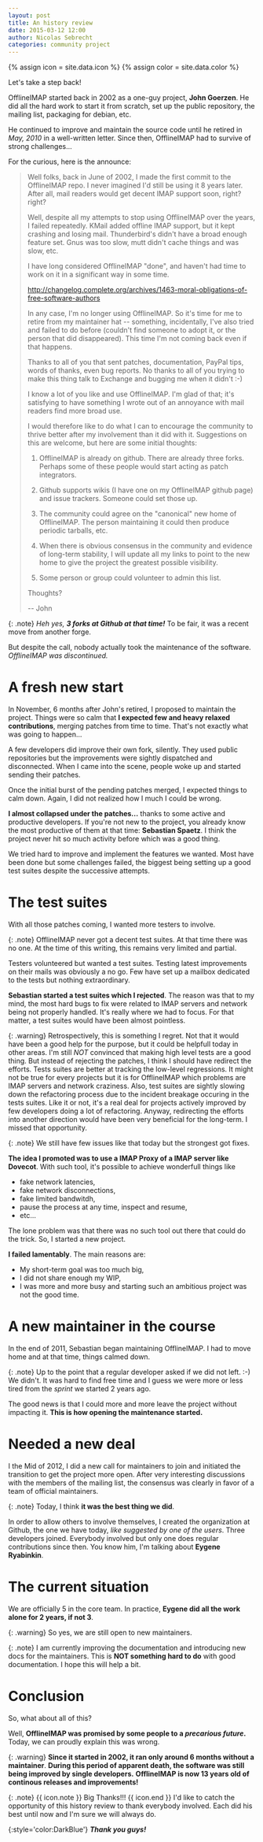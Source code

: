 ```yaml
---
layout: post
title: An history review
date: 2015-03-12 12:00
author: Nicolas Sebrecht
categories: community project
---
```

{% assign icon = site.data.icon %}
{% assign color = site.data.color %}


Let's take a step back!

OfflineIMAP started back in 2002 as a one-guy project, **John Goerzen**. He did all the hard work to start it from scratch, set up the public repository, the mailing list, packaging for debian, etc.

He continued to improve and maintain the source code until he retired in *May, 2010* in a well-written letter. Since then, OfflineIMAP had to survive of strong challenges...

<!--more-->

For the curious, here is the announce:

> Well folks, back in June of 2002, I made the first commit to the OfflineIMAP
> repo.  I never imagined I'd still be using it 8 years later.  After all, mail
> readers would get decent IMAP support soon, right?  right?
> 
> Well, despite all my attempts to stop using OfflineIMAP over the years, I
> failed repeatedly.  KMail added offline IMAP support, but it kept crashing and
> losing mail.  Thunderbird's didn't have a broad enough feature set.  Gnus was
> too slow, mutt didn't cache things and was slow, etc.
> 
> I have long considered OfflineIMAP "done", and haven't had time to work on it
> in a significant way in some time.
> 
> http://changelog.complete.org/archives/1463-moral-obligations-of-free-software-authors
> 
> In any case, I'm no longer using OfflineIMAP.  So it's time for me to retire
> from my maintainer hat -- something, incidentally, I've also tried and failed
> to do before (couldn't find someone to adopt it, or the person that did
> disappeared).  This time I'm not coming back even if that happens.
> 
> Thanks to all of you that sent patches, documentation, PayPal tips, words of
> thanks, even bug reports.  No thanks to all of you trying to make this thing
> talk to Exchange and bugging me when it didn't :-)
> 
> I know a lot of you like and use OfflineIMAP.  I'm glad of that; it's
> satisfying to have something I wrote out of an annoyance with mail readers
> find more broad use.
> 
> I would therefore like to do what I can to encourage the community to thrive
> better after my involvement than it did with it.  Suggestions on this are
> welcome, but here are some initial thoughts:
> 
> 1. OfflineIMAP is already on github.  There are already three forks. Perhaps
> some of these people would start acting as patch integrators.
> 
> 2. Github supports wikis (I have one on my OfflineIMAP github page) and issue
> trackers.  Someone could set those up.
> 
> 3. The community could agree on the "canonical" new home of OfflineIMAP.  The
> person maintaining it could then produce periodic tarballs, etc.
> 
> 4. When there is obvious consensus in the community and evidence of long-term
> stability, I will update all my links to point to the new home to give the
> project the greatest possible visibility.
> 
> 5. Some person or group could volunteer to admin this list.
> 
> Thoughts?
> 
> -- John


{: .note}
*Heh yes, **3 forks at Github at that time!***
To be fair, it was a recent move from another forge.

But despite the call, nobody actually took the maintenance of the software. *OfflineIMAP was discontinued.*


# A fresh new start

In November, 6 months after John's retired, I proposed to maintain the project. Things were so calm that **I expected few and heavy relaxed contributions**, merging patches from time to time. That's not exactly what was going to happen...

A few developers did improve their own fork, silently. They used public repositories but the improvements were sightly dispatched and disconnected.  When I came into the scene, people woke up and started sending their patches.

Once the initial burst of the pending patches merged, I expected things to calm down. Again, I did not realized how I much I could be wrong.

**I almost collapsed under the patches...** thanks to some active and productive developers. If you're not new to the project, you already know the most productive of them at that time: **Sebastian Spaetz**. I think the project never hit so much activity before which was a good thing.

We tried hard to improve and implement the features we wanted. Most have been done but some challenges failed, the biggest being setting up a good test suites despite the successive attempts.


# The test suites

With all those patches coming, I wanted more testers to involve.

{: .note}
OfflineIMAP never got a decent test suites. At that time there was no one.
At the time of this writing, this remains very limited and partial.

Testers volunteered but wanted a test suites. Testing latest improvements on their mails was obviously a no go. Few have set up a mailbox dedicated to the tests but nothing extraordinary.

**Sebastian started a test suites which I rejected**. The reason was that to my mind, the most hard bugs to fix were related to IMAP servers and network being not properly handled. It's really where we had to focus. For that matter, a test suites would have been almost pointless.

{: .warning}
Retrospectively, this is something I regret. Not that it would have been a good help for the purpose, but it could be helpfull today in other areas. I'm still *NOT* convinced that making high level tests are a good thing. But instead of rejecting the patches, I think I should have redirect the efforts.
Tests suites are better at tracking the low-level regressions. It might not be true for every projects but it is for OfflineIMAP which problems are IMAP servers and network craziness. Also, test suites are sightly slowing down the refactoring process due to the incident breakage occuring in the tests suites. Like it or not, it's a real deal for projects actively improved by few developers doing a lot of refactoring.
Anyway, redirecting the efforts into another direction would have been very beneficial for the long-term. I missed that opportunity.

{: .note}
We still have few issues like that today but the strongest got fixes.

**The idea I promoted was to use a IMAP Proxy of a IMAP server like Dovecot**. With such tool, it's possible to achieve wonderfull things like

- fake network latencies,
- fake network disconnections,
- fake limited bandwitdh,
- pause the process at any time, inspect and resume,
- etc...

The lone problem was that there was no such tool out there that could do the trick. So, I started a new project.

**I failed lamentably**. The main reasons are:

* My short-term goal was too much big,
* I did not share enough my WIP,
* I was more and more busy and starting such an ambitious project was not the good time.


# A new maintainer in the course

In the end of 2011, Sebastian began maintaining OfflineIMAP. I had to move home and at that time, things calmed down.

{: .note}
Up to the point that a regular developer asked if we did not left. :-)
We didn't. It was hard to find free time and I guess we were more or less tired from the *sprint* we started 2 years ago.

The good news is that I could more and more leave the project without impacting it. **This is how opening the maintenance started.**


# Needed a new deal

I the Mid of 2012, I did a new call for maintainers to join and initiated the transition to get the project more open. After very interesting discussions with the members of the mailing list, the consensus was clearly in favor of a team of official maintainers.

{: .note}
Today, I think **it was the best thing we did**.

In order to allow others to involve themselves, I created the organization at Github, the one we have today, *like suggested by one of the users*. Three developers joined. Everybody involved but only one does regular contributions since then. You know him, I'm talking about **Eygene Ryabinkin**.


# The current situation

We are officially 5 in the core team. In practice, **Eygene did all the work alone for 2 years, if not 3**.

{: .warning}
So yes, we are still open to new maintainers.

{: .note}
I am currently improving the documentation and introducing new docs for the maintainers. This is **NOT something hard to do** with good documentation. I hope this will help a bit.

# Conclusion

So, what about all of this?

Well, **OfflineIMAP was promised by some people to a *precarious future*.** Today, we can proudly explain this was wrong.

{: .warning}
**Since it started in 2002, it ran only around 6 months without a maintainer**. **During this period of apparent death, the software was still being improved by single developers.**
**OfflineIMAP is now 13 years old of continous releases and improvements!**


{: .note}
  {{ icon.note }} Big Thanks!!! {{ icon.end }}
  I'd like to catch the opportunity of this history review to thank everybody involved. Each did his best until now and I'm sure we will always do.

{:style='color:DarkBlue'}
***Thank you guys!***

<!--
vim: ts=2 expandtab spelllang=en :
-->

